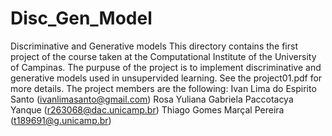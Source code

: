 # Disc_Gen_Model
Discriminative and Generative models
This directory contains the first project of the course taken at the Computational Institute of the University of Campinas.
The purpuse of the project is to implement discriminative and generative models used in unsupervided learning.
See the project01.pdf for more details.
The project members are the following:
Ivan Lima do Espirito Santo (ivanlimasanto@gmail.com)
Rosa Yuliana Gabriela Paccotacya Yanque (r263068@dac.unicamp.br)
Thiago Gomes Marçal Pereira (t189691@g.unicamp.br)
